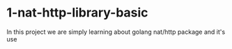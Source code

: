 # 1-nat-http-library-basic
In this project we are simply learning about golang nat/http package and it's use
